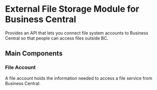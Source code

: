 # External File Storage Module for Business Central
Provides an API that lets you connect file system accounts to Business Central so that people can access files outside BC.

## Main Components

### File Account
A file account holds the information needed to access a file service from Business Central.
